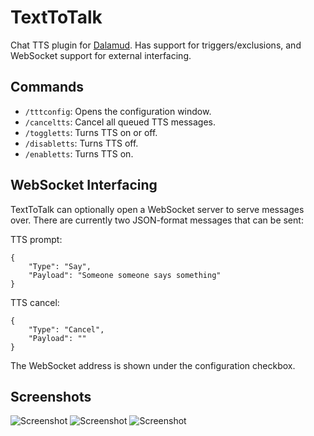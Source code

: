 # TextToTalk
Chat TTS plugin for [Dalamud](https://github.com/goatcorp/Dalamud). Has support for triggers/exclusions, and WebSocket support for external interfacing.

## Commands
* `/tttconfig`: Opens the configuration window.
* `/canceltts`: Cancel all queued TTS messages.
* `/toggletts`: Turns TTS on or off.
* `/disabletts`: Turns TTS off.
* `/enabletts`: Turns TTS on.

## WebSocket Interfacing
TextToTalk can optionally open a WebSocket server to serve messages over. There are currently two JSON-format messages that can be sent:

TTS prompt:
```
{
	"Type": "Say",
	"Payload": "Someone someone says something"
}
```

TTS cancel:
```
{
	"Type": "Cancel",
	"Payload": ""
}
```

The WebSocket address is shown under the configuration checkbox.

## Screenshots
![Screenshot](https://raw.githubusercontent.com/karashiiro/TextToTalk/master/Assets/0.png)
![Screenshot](https://raw.githubusercontent.com/karashiiro/TextToTalk/master/Assets/1.png)
![Screenshot](https://raw.githubusercontent.com/karashiiro/TextToTalk/master/Assets/2.png)
